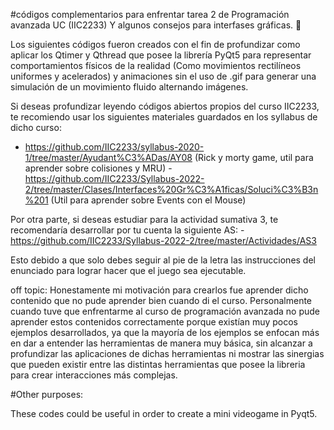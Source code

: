 #códigos complementarios para enfrentar tarea 2 de Programación avanzada UC (IIC2233) Y algunos consejos para interfases gráficas. :city_sunset:


Los siguientes códigos fueron creados con el fin de profundizar como aplicar los Qtimer y Qthread que posee la librería PyQt5 para representar comportamientos físicos de la realidad (Como movimientos rectilíneos uniformes y acelerados) y animaciones sin el uso de .gif para generar una simulación de un movimiento fluido alternando imágenes.



Si deseas profundizar leyendo códigos abiertos propios del curso IIC2233, te recomiendo usar los siguientes materiales guardados en los syllabus de dicho curso:
   - https://github.com/IIC2233/syllabus-2020-1/tree/master/Ayudant%C3%ADas/AY08 (Rick y morty game, util para aprender sobre colisiones y MRU)
   -https://github.com/IIC2233/Syllabus-2022-2/tree/master/Clases/Interfaces%20Gr%C3%A1ficas/Soluci%C3%B3n%201 (Util para aprender sobre Events con el Mouse)


Por otra parte, si deseas estudiar para la actividad sumativa 3, te recomendaría desarrollar por tu cuenta la siguiente AS:
   -https://github.com/IIC2233/Syllabus-2022-2/tree/master/Actividades/AS3


Esto debido a que solo debes seguir al pie de la letra las instrucciones del enunciado para lograr hacer que el juego sea ejecutable.




 off topic:
 Honestamente mi motivación para crearlos fue aprender dicho contenido que no pude aprender bien cuando di el curso. Personalmente cuando tuve que enfrentarme al curso de programación avanzada no pude aprender estos contenidos correctamente porque existían muy pocos ejemplos desarrollados, ya que la mayoría de los ejemplos se enfocan más en dar a entender las herramientas de manera muy básica, sin alcanzar a profundizar las aplicaciones de dichas herramientas ni mostrar las sinergias que pueden existir entre las distintas herramientas que posee la libreria para crear interacciones más complejas.



#Other purposes:

These codes could be useful in order to create a mini videogame in Pyqt5.
